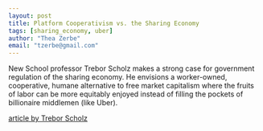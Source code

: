 ```yaml
---
layout: post
title: Platform Cooperativism vs. the Sharing Economy
tags: [sharing_economy, uber]
author: "Thea Zerbe"
email: "tzerbe@gmail.com"
---
```


New School professor Trebor Scholz makes a strong case for government regulation of the sharing economy. He envisions a worker-owned, cooperative, humane alternative to free market capitalism where the fruits of labor can be more equitably enjoyed instead of filling the pockets of billionaire middlemen (like Uber).

[article by Trebor Scholz](https://medium.com/@trebors/platform-cooperativism-vs-the-sharing-economy-2ea737f1b5ad#.akdfayp9o)
